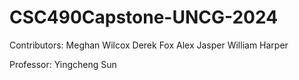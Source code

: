 # CSC490Capstone-UNCG-2024

Contributors:
    Meghan Wilcox
    Derek Fox
    Alex Jasper
    William Harper

Professor:
    Yingcheng Sun


